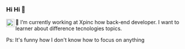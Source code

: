 ### Hi Hi 👋
<div>
  
<a target="_blank" href="https://www.linkedin.com/in/luana-andrade-0503a0123/">
  <img align="left" alt="LinkdeIN" width="22px" src="https://cdn.jsdelivr.net/npm/simple-icons@v3/icons/linkedin.svg" />
</a>
<p>
  🔭 I’m currently working at Xpinc how back-end developer. I want to learner about difference tecnologies topics. 
  
  Ps: It's funny how I don't know how to focus on anything
</p>

</div>


